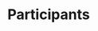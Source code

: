 ---
title: "Participants"
meta_title: ""
description: ""
identifier: Deelnemers
name: Participants
menus: 
  main:
    weight: 3
draft: false
_build:
  render: ""

# Quick links menu
quick_links:
  buttons:
    - button: Media
      link: "../over/media/"
    - button: Results
      link: "uitslag/"
    - button: Course map
      link: "stuurliedeninstructie/documents/Baankaart_Oudekerk_Amsterdam.pdf"
    - button: Time schedule
      link: "tijdschema/"
    - button: Rules and regulations
      link: "bepaling/"
    - button: Boat trailers
      link: "botenwagens/"
    - button: Organising Committee
      link: "../over/organisatie/"
    - button: Volunteers
      link: "../over/vrijwilligers/"
---